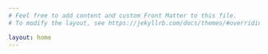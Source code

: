 ```yaml
---
# Feel free to add content and custom Front Matter to this file.
# To modify the layout, see https://jekyllrb.com/docs/themes/#overriding-theme-defaults

layout: home
---
```


<style type="text/css">
  .post-list-heading {
    display: none;
  }
  .rss-subscribe {
    display: none;
  }

  pre code {
    white-space: pre-wrap;
    word-wrap: break-word;
    overflow-wrap: break-word;
  }
</style>